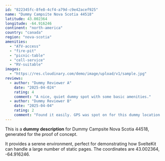 ```yaml
---
id: "822345fc-8fe8-4cf4-a79d-c9e42acef925"
name: "Dummy Campsite Nova Scotia 44518"
latitude: 43.002364
longitude: -64.916246
continent: "north-america"
country: "canada"
region: "nova-scotia"
amenities:
  - "ATV-access"
  - "fire-pit"
  - "picnic-table"
  - "cell-service"
  - "RV-suitable"
images:
  - "https://res.cloudinary.com/demo/image/upload/v1/sample.jpg"
reviews:
  - author: "Dummy Reviewer A"
    date: "2025-04-024"
    rating: 4
    comment: "A nice, quiet dummy spot with some basic amenities."
  - author: "Dummy Reviewer B"
    date: "2025-04-04"
    rating: 2
    comment: "Found it easily. GPS was spot on for this dummy location."
---
```


This is a **dummy description** for Dummy Campsite Nova Scotia 44518, generated for the proof of concept.

It provides a serene environment, perfect for demonstrating how SvelteKit can handle a large number of static pages. The coordinates are 43.002364, -64.916246.
